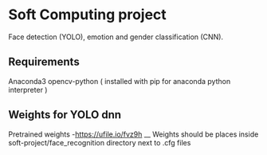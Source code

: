 # Soft Computing project

Face detection (YOLO), emotion and gender classification (CNN).

## Requirements

Anaconda3
opencv-python ( installed with pip for anaconda python interpreter )

## Weights for YOLO dnn

Pretrained weights -https://ufile.io/fvz9h __
Weights should be places inside soft-project/face_recognition directory next to .cfg files

